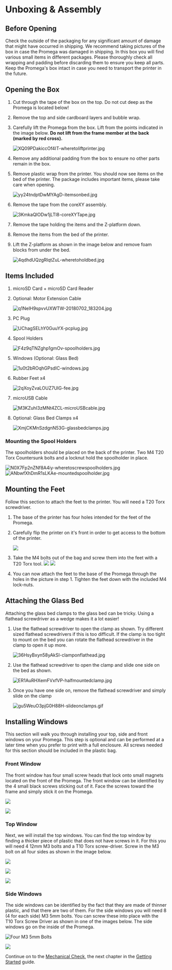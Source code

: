 # Unboxing & Assembly

## Before Opening

Check the outside of the packaging for any significant amount of damage that might have occurred in shipping. We recommend taking pictures of the box in case the Promega was damaged in shipping. In this box you will find various small items in different packages. Please thoroughly check all wrapping and padding before discarding them to ensure you keep all parts. Keep the Promega's box intact in case you need to transport the printer in the future.

## Opening the Box

1. Cut through the tape of the box on the top. Do not cut deep as the Promega is located below! 
2. Remove the top and side cardboard layers and bubble wrap.
3. Carefully lift the Promega from the box. Lift from the points indicated in the image below. **Do not lift from the frame member at the back \(marked by red cross\).**

   ![XQ09PDakiccOf4IT-wheretoliftprinter.jpg](../.gitbook/assets/xq09pdakiccof4it-wheretoliftprinter.jpg)

4. Remove any additional padding from the box to ensure no other parts remain in the box.
5. Remove plastic wrap from the printer. You should now see items on the bed of the printer. The package includes important items, please take care when opening.

   ![yy24tndptDwMYAgD-itemsonbed.jpg](../.gitbook/assets/yy24tndptdwmyagd-itemsonbed.jpg)

6. Remove the tape from the coreXY assembly.

   ![3KmkaQlODw1jLTl8-coreXYTape.jpg](../.gitbook/assets/3kmkaqlodw1jltl8-corexytape.jpg)

7. Remove the tape holding the items and the Z-platform down.
8. Remove the items from the bed of the printer. 
9. Lift the Z-platform as shown in the image below and remove foam blocks from under the bed.

   ![4qdhdUQzgRlqtZuL-wheretoholdbed.jpg](../.gitbook/assets/4qdhduqzgrlqtzul-wheretoholdbed.jpg)

## Items Included

1. microSD Card + microSD Card Reader
2. Optional: Motor Extension Cable

   ![q1NeIH9spvvUXWTW-20180702\_183204.jpg](../.gitbook/assets/q1neih9spvvuxwtw-20180702_183204.jpg)

3. PC Plug

   ![UChagSELhY0GuuYX-pcplug.jpg](../.gitbook/assets/uchagselhy0guuyx-pcplug.jpg)

4. Spool Holders

   ![F4z9qTNZghp1gmOv-spoolholders.jpg](../.gitbook/assets/f4z9qtnzghp1gmov-spoolholders.jpg)

5. Windows \(Optional: Glass Bed\)

   ![1u0t2bROqhGPsdIC-windows.jpg](../.gitbook/assets/1u0t2broqhgpsdic-windows.jpg)

6. Rubber Feet x4

   ![2qXoyZvaLOUZ7UlG-fee.jpg](../.gitbook/assets/2qxoyzvalouz7ulg-fee.jpg)

7. microUSB Cable

   ![M3KZuhI3zMNt4ZCL-microUSBcable.jpg](../.gitbook/assets/m3kzuhi3zmnt4zcl-microusbcable.jpg)

8. Optional: Glass Bed Clamps x4

   ![XmjCKMnSzdgnN53G-glassbedclamps.jpg](../.gitbook/assets/xmjckmnszdgnn53g-glassbedclamps.jpg)

### Mounting the Spool Holders

The spoolholders should be placed on the back of the printer. Two M4 T20 Torx Countersunk bolts and a locknut hold the spoolholder in place.

![N0X7Fp2nZNf8A4iy-wheretoscrewspoolholders.jpg](../.gitbook/assets/n0x7fp2nznf8a4iy-wheretoscrewspoolholders.jpg) ![ANbwfXhDmR1sLKAe-mountedspoolholder.jpg](../.gitbook/assets/anbwfxhdmr1slkae-mountedspoolholder.jpg)

## Mounting the Feet

Follow this section to attach the feet to the printer. You will need a T20 Torx screwdriver.

1. The base of the printer has four holes intended for the feet of the Promega.
2. Carefully flip the printer on it's front in order to get access to the bottom of the printer.  

   ![](../.gitbook/assets/wheretoscrewonfeet.jpg)

3. Take the M4 bolts out of the bag and screw them into the feet with a T20 Torx tool.  ![](../.gitbook/assets/screwinfoot%20%281%29.jpg) ![](../.gitbook/assets/screwthroughfoot.jpg) 
4. You can now attach the feet to the base of the Promega through the holes in the picture in step 1. Tighten the feet down with the included M4 lock-nuts.

## Attaching the Glass Bed

Attaching the glass bed clamps to the glass bed can be tricky. Using a flathead screwdriver as a wedge makes it a lot easier!

1. Use the flathead screwdriver to open the clamp as shown. Try different sized flathead screwdrivers if this is too difficult. If the clamp is too tight to mount on the bed you can rotate the flathead screwdriver in the clamp to open it up more.

   ![36HsyBxyn58yAkSI-clamponflathead.jpg](../.gitbook/assets/36hsybxyn58yaksi-clamponflathead.jpg)

2. Use the flathead screwdriver to open the clamp and slide one side on the bed as shown. 

   ![ER1AuRHXemFVxfVP-halfmountedclamp.jpg](../.gitbook/assets/er1aurhxemfvxfvp-halfmountedclamp.jpg)

3. Once you have one side on, remove the flathead screwdriver and simply slide on the clamp 

   ![gu5WeuO3pjG0H88H-slideonclamps.gif](../.gitbook/assets/gu5weuo3pjg0h88h-slideonclamps.gif)

## Installing Windows

This section will walk you through installing your top, side and front windows on your Promega. This step is optional and can be performed at a later time when you prefer to print with a full enclosure. All screws needed for this section should be included in the plastic bag.

### Front Window

The front window has four small screw heads that lock onto small magnets located on the front of the Promega. The front window can be identified by the 4 small black screws sticking out of it. Face the screws toward the frame and simply stick it on the Promega. 

![](../.gitbook/assets/frontwindowattach.gif)



![](../.gitbook/assets/front_window.jpg)

### Top Window

Next, we will install the top windows. You can find the top window by finding a thicker piece of plastic that does not have screws in it. For this you will need 4 12mm M3 bolts and a T10 Torx screw-driver. Screw in the M3 bolt on all four sides as shown in the image below.

![](../.gitbook/assets/4xm35mm%20%281%29.jpg)

![](../.gitbook/assets/attachingthetopwindow.jpg)

![](../.gitbook/assets/fullyattachedtopwindow.jpg)

### Side Windows

The side windows can be identified by the fact that they are made of thinner plastic, and that there are two of them. For the side windows you will need 8 \(4 for each side\) M3 5mm bolts. You can screw these into place with the T10 Torx Screw Driver as shown in one of the images below. The side windows go on the inside of the Promega.

![Four M3 5mm Bolts](../.gitbook/assets/4xm35mm.jpg)

![](../.gitbook/assets/attachingsides.jpg)

Continue on to the [Mechanical Check](https://m3d.gitbook.io/promega-docs/getting-started/mechanical-check), the next chapter in the [Getting Started](https://m3d.gitbook.io/promega-docs/getting-started) guide.

